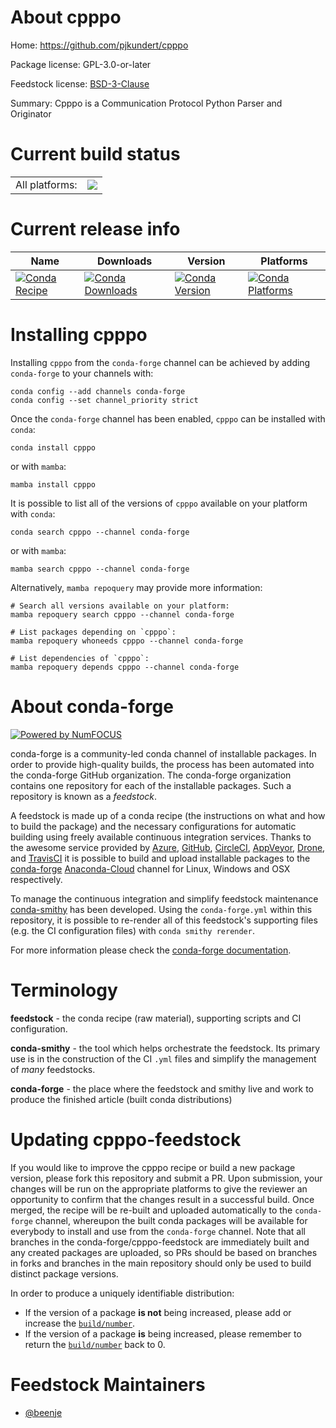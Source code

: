 About cpppo
===========

Home: https://github.com/pjkundert/cpppo

Package license: GPL-3.0-or-later

Feedstock license: [BSD-3-Clause](https://github.com/conda-forge/cpppo-feedstock/blob/main/LICENSE.txt)

Summary: Cpppo is a Communication Protocol Python Parser and Originator

Current build status
====================


<table><tr><td>All platforms:</td>
    <td>
      <a href="https://dev.azure.com/conda-forge/feedstock-builds/_build/latest?definitionId=16357&branchName=main">
        <img src="https://dev.azure.com/conda-forge/feedstock-builds/_apis/build/status/cpppo-feedstock?branchName=main">
      </a>
    </td>
  </tr>
</table>

Current release info
====================

| Name | Downloads | Version | Platforms |
| --- | --- | --- | --- |
| [![Conda Recipe](https://img.shields.io/badge/recipe-cpppo-green.svg)](https://anaconda.org/conda-forge/cpppo) | [![Conda Downloads](https://img.shields.io/conda/dn/conda-forge/cpppo.svg)](https://anaconda.org/conda-forge/cpppo) | [![Conda Version](https://img.shields.io/conda/vn/conda-forge/cpppo.svg)](https://anaconda.org/conda-forge/cpppo) | [![Conda Platforms](https://img.shields.io/conda/pn/conda-forge/cpppo.svg)](https://anaconda.org/conda-forge/cpppo) |

Installing cpppo
================

Installing `cpppo` from the `conda-forge` channel can be achieved by adding `conda-forge` to your channels with:

```
conda config --add channels conda-forge
conda config --set channel_priority strict
```

Once the `conda-forge` channel has been enabled, `cpppo` can be installed with `conda`:

```
conda install cpppo
```

or with `mamba`:

```
mamba install cpppo
```

It is possible to list all of the versions of `cpppo` available on your platform with `conda`:

```
conda search cpppo --channel conda-forge
```

or with `mamba`:

```
mamba search cpppo --channel conda-forge
```

Alternatively, `mamba repoquery` may provide more information:

```
# Search all versions available on your platform:
mamba repoquery search cpppo --channel conda-forge

# List packages depending on `cpppo`:
mamba repoquery whoneeds cpppo --channel conda-forge

# List dependencies of `cpppo`:
mamba repoquery depends cpppo --channel conda-forge
```


About conda-forge
=================

[![Powered by
NumFOCUS](https://img.shields.io/badge/powered%20by-NumFOCUS-orange.svg?style=flat&colorA=E1523D&colorB=007D8A)](https://numfocus.org)

conda-forge is a community-led conda channel of installable packages.
In order to provide high-quality builds, the process has been automated into the
conda-forge GitHub organization. The conda-forge organization contains one repository
for each of the installable packages. Such a repository is known as a *feedstock*.

A feedstock is made up of a conda recipe (the instructions on what and how to build
the package) and the necessary configurations for automatic building using freely
available continuous integration services. Thanks to the awesome service provided by
[Azure](https://azure.microsoft.com/en-us/services/devops/), [GitHub](https://github.com/),
[CircleCI](https://circleci.com/), [AppVeyor](https://www.appveyor.com/),
[Drone](https://cloud.drone.io/welcome), and [TravisCI](https://travis-ci.com/)
it is possible to build and upload installable packages to the
[conda-forge](https://anaconda.org/conda-forge) [Anaconda-Cloud](https://anaconda.org/)
channel for Linux, Windows and OSX respectively.

To manage the continuous integration and simplify feedstock maintenance
[conda-smithy](https://github.com/conda-forge/conda-smithy) has been developed.
Using the ``conda-forge.yml`` within this repository, it is possible to re-render all of
this feedstock's supporting files (e.g. the CI configuration files) with ``conda smithy rerender``.

For more information please check the [conda-forge documentation](https://conda-forge.org/docs/).

Terminology
===========

**feedstock** - the conda recipe (raw material), supporting scripts and CI configuration.

**conda-smithy** - the tool which helps orchestrate the feedstock.
                   Its primary use is in the construction of the CI ``.yml`` files
                   and simplify the management of *many* feedstocks.

**conda-forge** - the place where the feedstock and smithy live and work to
                  produce the finished article (built conda distributions)


Updating cpppo-feedstock
========================

If you would like to improve the cpppo recipe or build a new
package version, please fork this repository and submit a PR. Upon submission,
your changes will be run on the appropriate platforms to give the reviewer an
opportunity to confirm that the changes result in a successful build. Once
merged, the recipe will be re-built and uploaded automatically to the
`conda-forge` channel, whereupon the built conda packages will be available for
everybody to install and use from the `conda-forge` channel.
Note that all branches in the conda-forge/cpppo-feedstock are
immediately built and any created packages are uploaded, so PRs should be based
on branches in forks and branches in the main repository should only be used to
build distinct package versions.

In order to produce a uniquely identifiable distribution:
 * If the version of a package **is not** being increased, please add or increase
   the [``build/number``](https://docs.conda.io/projects/conda-build/en/latest/resources/define-metadata.html#build-number-and-string).
 * If the version of a package **is** being increased, please remember to return
   the [``build/number``](https://docs.conda.io/projects/conda-build/en/latest/resources/define-metadata.html#build-number-and-string)
   back to 0.

Feedstock Maintainers
=====================

* [@beenje](https://github.com/beenje/)

